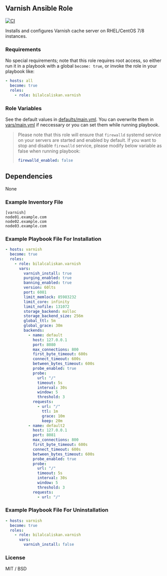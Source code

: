 ## Varnish Ansible Role

[![CI](https://github.com/bilalcaliskan/varnish-ansible-role/workflows/CI/badge.svg?event=push)](https://github.com/bilalcaliskan/varnish-ansible-role/actions?query=workflow%3ACI)

Installs and configures Varnish cache server on RHEL/CentOS 7/8 instances.

### Requirements

No special requirements; note that this role requires root access, so either run it in a playbook with a global `become: true`, or invoke the role in your playbook like:

```yaml
- hosts: all
  become: true
  roles:
    - role: bilalcaliskan.varnish
```

### Role Variables
See the default values in [defaults/main.yml](defaults/main.yml). You can overwrite them in [vars/main.yml](vars/main.yml) if neccessary or you can set them while running playbook.

> Please note that this role will ensure that `firewalld` systemd service on your servers are started and enabled by default. If you want to stop and disable `firewalld` service, please modify below variable as false when running playbook:  
> ```yaml  
> firewalld_enabled: false

## Dependencies

None

### Example Inventory File

```
[varnish]
node01.example.com
node02.example.com
node03.example.com
```

### Example Playbook File For Installation
```yaml
- hosts: varnish
  become: true
  roles:
    - role: bilalcaliskan.varnish
      vars:
        varnish_install: true
        purging_enabled: true
        banning_enabled: true
        version: 60lts
        port: 6081
        limit_memlock: 85983232
        limit_core: infinity
        limit_nofile: 131072
        storage_backend: malloc
        storage_backend_size: 256m
        global_ttl: 5m
        global_grace: 30m
        backends:
          - name: default
            host: 127.0.0.1
            port: 8080
            max_connections: 800
            first_byte_timeout: 600s
            connect_timeout: 600s
            between_bytes_timeout: 600s
            probe_enabled: true
            probe:
              url: "/"
              timeout: 5s
              interval: 30s
              window: 5
              threshold: 3
            requests:
              - url: "/"
                ttl: 1m
                grace: 10m
                keep: 20m
          - name: default2
            host: 127.0.0.1
            port: 8081
            max_connections: 800
            first_byte_timeout: 600s
            connect_timeout: 600s
            between_bytes_timeout: 600s
            probe_enabled: true
            probe:
              url: "/"
              timeout: 5s
              interval: 30s
              window: 5
              threshold: 3
            requests:
              - url: "/"
```

### Example Playbook File For Uninstallation

```yaml
- hosts: varnish
  become: true
  roles:
    - role: bilalcaliskan.varnish
      vars:
        varnish_install: false
```

### License

MIT / BSD
